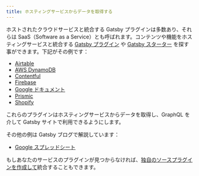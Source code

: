 ```yaml
---
title: ホスティングサービスからデータを取得する
---
```


ホストされたクラウドサービスと統合する Gatsby プラグインは多数あり、それらは SaaS（Software as a Service）とも呼ばれます。コンテンツや機能をホスティングサービスと統合する [Gatsby プラグイン](/plugins/) や [Gatsby スターター](/starters/) を探す事ができます。下記がその例です：

- [Airtable](/packages/gatsby-source-airtable)
- [AWS DynamoDB](/packages/gatsby-source-dynamodb)
- [Contentful](/packages/gatsby-source-contentful/)
- [Firebase](/packages/gatsby-source-firebase)
- [Google ドキュメント](/packages/gatsby-source-google-docs)
- [Prismic](/packages/gatsby-source-prismic-graphql)
- [Shopify](/packages/gatsby-source-shopify)

これらのプラグインはホスティングサービスからデータを取得し、GraphQL を介して Gatsby サイトで利用できるようにします。

その他の例は Gatsby ブログで解説しています：

- [Google スプレッドシート](/blog/2019-07-23-google-sheets-gatsby-acroyoga-video-explorer/)

もしあなたのサービスのプラグインが見つからなければ、[独自のソースプラグインを作成して](/docs/creating-a-source-plugin/)統合することもできます。
